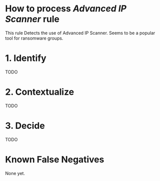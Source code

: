 # How to process *Advanced IP Scanner* rule
This rule Detects the use of Advanced IP Scanner. Seems to be a popular tool for ransomware groups.

# 1. Identify
TODO

# 2. Contextualize
TODO

# 3. Decide
TODO

# Known False Negatives
None yet.
